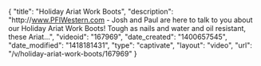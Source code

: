 {
    "title": "Holiday Ariat Work Boots",
    "description": "http:\/\/www.PFIWestern.com - Josh and Paul are here to talk to you about our Holiday Ariat Work Boots! Tough as nails and water and oil resistant, these Ariat...",
    "videoid": "167969",
    "date_created": "1400657545",
    "date_modified": "1418181431",
    "type": "captivate",
    "layout": "video",
    "url": "\/v\/holiday-ariat-work-boots\/167969"
}